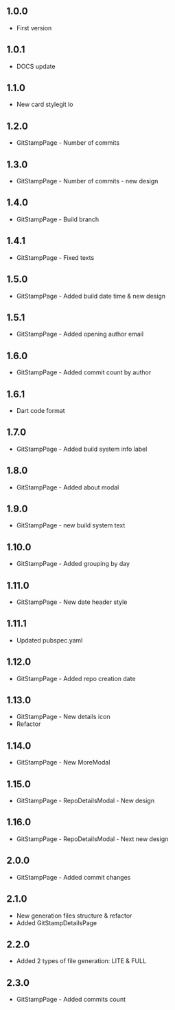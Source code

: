 ## 1.0.0

* First version

## 1.0.1

* DOCS update

## 1.1.0

* New card stylegit lo

## 1.2.0

* GitStampPage - Number of commits

## 1.3.0

* GitStampPage - Number of commits - new design

## 1.4.0

* GitStampPage - Build branch

## 1.4.1

* GitStampPage - Fixed texts

## 1.5.0

* GitStampPage - Added build date time & new design

## 1.5.1

* GitStampPage - Added opening author email

## 1.6.0

* GitStampPage - Added commit count by author

## 1.6.1

* Dart code format

## 1.7.0

* GitStampPage - Added build system info label

## 1.8.0

* GitStampPage - Added about modal

## 1.9.0

* GitStampPage - new build system text

## 1.10.0

* GitStampPage - Added grouping by day

## 1.11.0

* GitStampPage - New date header style

## 1.11.1

* Updated pubspec.yaml

## 1.12.0

* GitStampPage - Added repo creation date

## 1.13.0

* GitStampPage - New details icon
* Refactor

## 1.14.0

* GitStampPage - New MoreModal

## 1.15.0

* GitStampPage - RepoDetailsModal - New design

## 1.16.0

* GitStampPage - RepoDetailsModal - Next new design

## 2.0.0

* GitStampPage - Added commit changes

## 2.1.0

* New generation files structure & refactor
* Added GitStampDetailsPage

## 2.2.0

* Added 2 types of file generation: LITE & FULL

## 2.3.0

* GitStampPage - Added commits count
